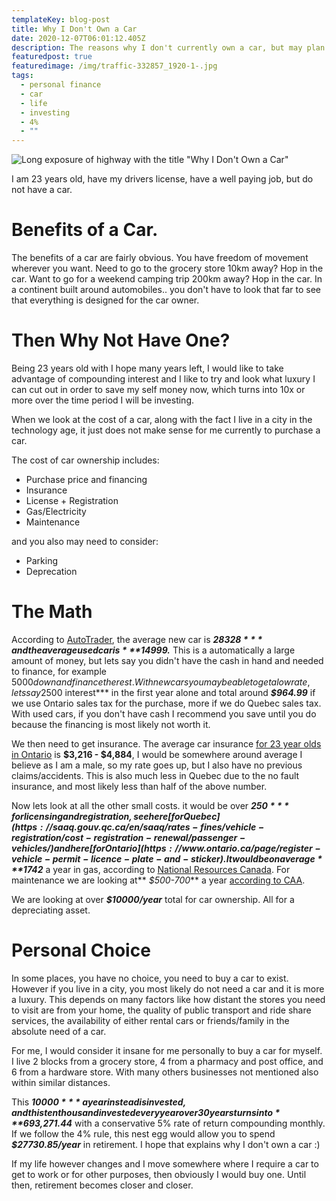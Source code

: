 ```yaml
---
templateKey: blog-post
title: Why I Don't Own a Car
date: 2020-12-07T06:01:12.405Z
description: The reasons why I don't currently own a car, but may plan to in the future.
featuredpost: true
featuredimage: /img/traffic-332857_1920-1-.jpg
tags:
  - personal finance
  - car
  - life
  - investing
  - 4%
  - ""
---
```

![Long exposure of highway with the title "Why I Don't Own a Car"](/img/traffic-332857_1920-1-.jpg)

I am 23 years old, have my drivers license, have a well paying job, but do not have a car.

# Benefits of a Car.

The benefits of a car are fairly obvious. You have freedom of movement wherever you want. Need to go to the grocery store 10km away? Hop in the car. Want to go for a weekend camping trip 200km away? Hop in the car. In a continent built around automobiles.. you don't have to look that far to see that everything is designed for the car owner.

# Then Why Not Have One?

Being 23 years old with I hope many years left, I would like to take advantage of compounding interest and I like to try and look what luxury I can cut out in order to save my self money now, which turns into 10x or more over the time period I will be investing.

When we look at the cost of a car, along with the fact I live in a city in the technology age, it just does not make sense for me currently to purchase a car.

The cost of car ownership includes:

* Purchase price and financing
* Insurance
* License + Registration
* Gas/Electricity
* Maintenance 

and you also may need to consider:

* Parking
* Deprecation

# The Math

According to [AutoTrader](https://www.autotrader.ca/newsfeatures/20200512/april-2020-price-index-results-released/), the average new car is ***$28328*** and the average used car is ***$14999.*** This is a automatically a large amount of money, but lets say you didn't have the cash in hand and needed to finance, for example $5000 down and finance the rest. With new cars you may be able to get a low rate, lets say 2%, and you went with 4 years on the loan. This would be ***$500 interest*** in the first year alone and total around ***$964.99*** if we use Ontario sales tax for the purchase, more if we do Quebec sales tax. With used cars, if you don't have cash I recommend you save until you do because the financing is most likely not worth it.

We then need to get insurance. The average car insurance [for 23 year olds in Ontario](https://www.myinsurancebroker.com/insurance/car-insurance/resources/average-cost-of-car-insurance-by-age/) is **$3,216 - $4,884**, I would be somewhere around average I believe as I am a male, so my rate goes up, but I also have no previous claims/accidents. This is also much less in Quebec due to the no fault insurance, and most likely less than half of the above number.

Now lets look at all the other small costs. it would be over ***$250*** for licensing and registration, see here [for Quebec](https://saaq.gouv.qc.ca/en/saaq/rates-fines/vehicle-registration/cost-registration-renewal/passenger-vehicles/) and here [for Ontario](https://www.ontario.ca/page/register-vehicle-permit-licence-plate-and-sticker). It would be on average ***$1742*** a year in gas, according to [National Resources Canada](https://fcr-ccc.nrcan-rncan.gc.ca/en). For maintenance we are looking at** *$500-700*** a year [according to CAA](https://www.caa.ca/canadians-unclear-about-the-true-cost-of-owning-a-vehicle/).

We are looking at over ***$10000/year*** total for car ownership. All for a depreciating asset.

# Personal Choice

In some places, you have no choice, you need to buy a car to exist. However if you live in a city, you most likely do not need a car and it is more a luxury. This depends on many factors like how distant the stores you need to visit are from your home, the quality of public transport and ride share services, the availability of either rental cars or friends/family in the absolute need of a car.

For me, I would consider it insane for me personally to buy a car for myself. I live 2 blocks from a grocery store, 4 from a pharmacy and post office, and 6 from a hardware store. With many others businesses not mentioned also within similar distances. 

This ***$10000*** a year instead is invested, and this ten thousand invested every year over 30 years turns into ***$693,271.44*** with a conservative 5% rate of return compounding monthly. If we follow the 4% rule, this nest egg would allow you to spend ***$27730.85/year*** in retirement. I hope that explains why I don't own a car :)

If my life however changes and I move somewhere where I require a car to get to work or for other purposes, then obviously I would buy one. Until then, retirement becomes closer and closer.